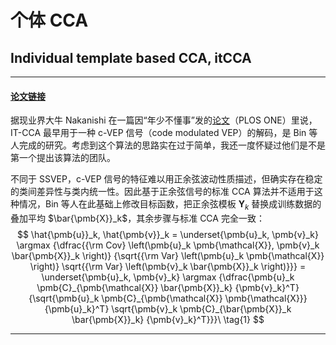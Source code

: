 # 个体 CCA
## Individual template based CCA, itCCA
***

#### [论文链接][itCCA]

据现业界大牛 Nakanishi 在一篇因“年少不懂事”发的[论文][ex1]（PLOS ONE）里说，IT-CCA 最早用于一种 c-VEP 信号（code modulated VEP）的解码，是 Bin 等人完成的研究。考虑到这个算法的思路实在过于简单，我还一度怀疑过他们是不是第一个提出该算法的团队。

不同于 SSVEP，c-VEP 信号的特征难以用正余弦波动性质描述，但确实存在稳定的类间差异性与类内统一性。因此基于正余弦信号的标准 CCA 算法并不适用于这种情况，Bin 等人在此基础上修改目标函数，把正余弦模板 $\pmb{Y}_k$ 替换成训练数据的叠加平均 $\bar{\pmb{X}}_k$，其余步骤与标准 CCA 完全一致：
$$
\hat{\pmb{u}}_k, \hat{\pmb{v}}_k 
= \underset{\pmb{u}_k, \pmb{v}_k} \argmax {\dfrac{{\rm Cov} \left(\pmb{u}_k \pmb{\mathcal{X}}, \pmb{v}_k \bar{\pmb{X}}_k \right)} {\sqrt{{\rm Var} \left(\pmb{u}_k \pmb{\mathcal{X}} \right)} \sqrt{{\rm Var} \left(\pmb{v}_k \bar{\pmb{X}}_k \right)}}}
= \underset{\pmb{u}_k, \pmb{v}_k} \argmax {\dfrac{\pmb{u}_k \pmb{C}_{\pmb{\mathcal{X}} \bar{\pmb{X}}_k} {\pmb{v}_k}^T} {\sqrt{\pmb{u}_k \pmb{C}_{\pmb{\mathcal{X}} \pmb{\mathcal{X}}} {\pmb{u}_k}^T} \sqrt{\pmb{v}_k \pmb{C}_{\bar{\pmb{X}}_k \bar{\pmb{X}}_k} {\pmb{v}_k}^T}}}\
\tag{1}
$$
***

[itCCA]: https://iopscience.iop.org/article/10.1088/1741-2560/8/2/025015
[ex1]: https://dx.plos.org/10.1371/journal.pone.0140703